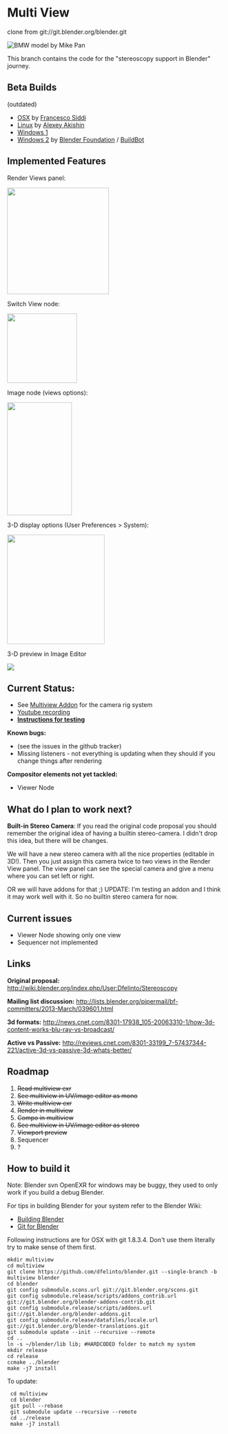 Multi View
==========
clone from git://git.blender.org/blender.git

![BMW model by Mike Pan](http://wiki.blender.org/uploads/0/0d/Dev-Stereoscopy-MirroredSample.png "BMW model by Mike Pan")

This branch contains the code for the "stereoscopy support in Blender" journey.

Beta Builds
-----------
(outdated)
* [OSX](http://graphicall.org/1047) by [Francesco Siddi](http://twitter.com/fsiddi)
* [Linux](http://graphicall.org/1048) by [Alexey Akishin](https://github.com/Alexey-Akishin)
* [Windows 1](http://graphicall.org/1045)
* [Windows 2](http://builder.blender.org/download/) by [Blender Foundation](http://www.blender.org) / [BuildBot](http://buildbot.net)

Implemented Features
-----------
Render Views panel:

<img src="http://dalaifelinto.com/ftp/multiview/multiview_panel.jpg" alt="" width="235.5px" height="247.5px"/>

Switch View node:

<img src="http://dalaifelinto.com/ftp/multiview/multiview_switchview.jpg" alt="" width="161.5px" height="161px"/>

Image node (views options):

<img src="http://dalaifelinto.com/ftp/multiview/multiview_imagenode.jpg" alt="" width="150px" height="262px"/>

3-D display options (User Preferences > System):

<img src="http://dalaifelinto.com/ftp/multiview/multiview_stereodisplay.jpg" alt="" width="225.5px" height="253.5px"/>

3-D preview in Image Editor

<img src="http://dalaifelinto.com/ftp/multiview/multiview_stereo_imageeditor.jpg"/>

Current Status:
---------------
* See [Multiview Addon](https://github.com/dfelinto/multiview_addon) for the camera rig system
* [Youtube recording](http://www.youtube.com/watch?v=X7I6G3uRPkw&hd=1)
* **[Instructions for testing](https://github.com/dfelinto/blender/blob/multiview/HowToTestIt.md)**

**Known bugs:**
* (see the issues in the github tracker)
* Missing listeners - not everything is updating when they should if you change things after rendering

**Compositor elements not yet tackled:**
* Viewer Node

What do I plan to work next?
--------------------------------------

**Built-in Stereo Camera**:
If you read the original code proposal you should remember the original idea of having a builtin stereo-camera.
I didn't drop this idea, but there will be changes.

We will have a new stereo camera with all the nice properties (editable in 3D!).
Then you just assign this camera twice to two views in the Render View panel. The view panel can see the special camera and
give a menu where you can set left or right.

OR we will have addons for that ;)
UPDATE: I'm testing an addon and I think it may work well with it. So no builtin stereo camera for now.


Current issues
--------------------------
* Viewer Node showing only one view
* Sequencer not implemented

Links
-----
**Original proposal:** http://wiki.blender.org/index.php/User:Dfelinto/Stereoscopy

**Mailing list discussion:**
http://lists.blender.org/pipermail/bf-committers/2013-March/039601.html

**3d formats:**
http://news.cnet.com/8301-17938_105-20063310-1/how-3d-content-works-blu-ray-vs-broadcast/

**Active vs Passive:**
http://reviews.cnet.com/8301-33199_7-57437344-221/active-3d-vs-passive-3d-whats-better/

Roadmap
-------
 1. ~~Read multiview exr~~
 2. ~~See multiview in UV/image editor as mono~~
 3. ~~Write multiview exr~~
 4. ~~Render in multiview~~
 5. ~~Compo in multiview~~
 6. ~~See multiview in UV/image editor as stereo~~
 7. ~~Viewport preview~~
 8. Sequencer
 9. ?

How to build it
---------------
Note: Blender svn OpenEXR for windows may be buggy, they used to only work if you build a debug Blender.

For tips in building Blender for your system refer to the Blender Wiki:
* [Building Blender](http://wiki.blender.org/index.php/Dev:Doc/Building_Blender)
* [Git for Blender](http://wiki.blender.org/index.php/Dev:Doc/Tools/Git)


Following instructions are for OSX with git 1.8.3.4. Don't use them literally try to make sense of them first.
```
mkdir multiview
cd multiview
git clone https://github.com/dfelinto/blender.git --single-branch -b multiview blender
cd blender
git config submodule.scons.url git://git.blender.org/scons.git
git config submodule.release/scripts/addons_contrib.url git://git.blender.org/blender-addons-contrib.git
git config submodule.release/scripts/addons.url git://git.blender.org/blender-addons.git
git config submodule.release/datafiles/locale.url git://git.blender.org/blender-translations.git
git submodule update --init --recursive --remote
cd ..
ln -s ~/blender/lib lib; #HARDCODED folder to match my system
mkdir release
cd release
ccmake ../blender
make -j7 install
```

To update:
```
 cd multiview
 cd blender
 git pull --rebase
 git submodule update --recursive --remote
 cd ../release
 make -j7 install
 ```
